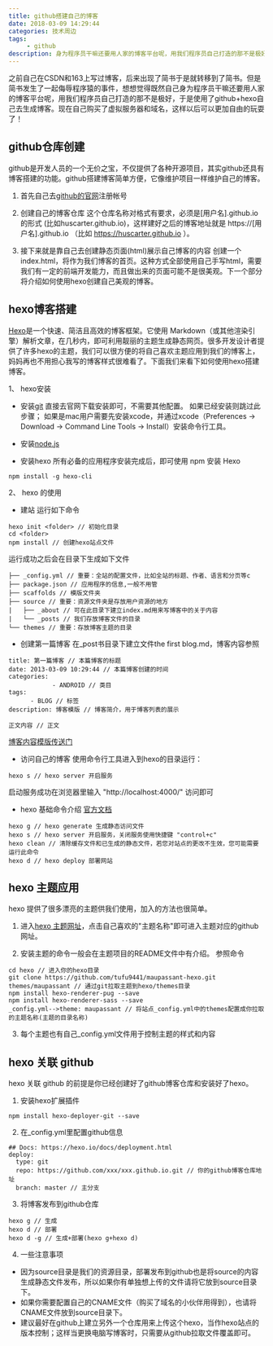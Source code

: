 ```yaml
---
title: github搭建自己的博客
date: 2018-03-09 14:29:44
categories: 技术周边
tags:
     - github
description: 身为程序员干嘛还要用人家的博客平台呢，用我们程序员自己打造的那不是极好
---
```


之前自己在CSDN和163上写过博客，后来出现了简书于是就转移到了简书。但是简书发生了一起侮辱程序猿的事件，想想觉得既然自己身为程序员干嘛还要用人家的博客平台呢，用我们程序员自己打造的那不是极好，于是使用了github+hexo自己去生成博客。现在自己购买了虚拟服务器和域名，这样以后可以更加自由的玩耍了！

## github仓库创建
github是开发人员的一个无价之宝，不仅提供了各种开源项目，其实github还具有博客搭建的功能。github搭建博客简单方便，它像维护项目一样维护自己的博客。

1. 首先自己去[github的官网](https://www.github.com)注册帐号

2. 创建自己的博客仓库
这个仓库名称对格式有要求，必须是[用户名].github.io的形式 (比如huscarter.github.io)，这样建好之后的博客地址就是 https://[用户名].github.io （比如 https://huscarter.github.io ）。

3. 接下来就是靠自己去创建静态页面(html)展示自己博客的内容
创建一个index.html，将作为我们博客的首页。这种方式全部使用自己手写html，需要我们有一定的前端开发能力，而且做出来的页面可能不是很美观。下一个部分将介绍如何使用hexo创建自己美观的博客。

## hexo博客搭建
[Hexo](https://hexo.io/)是一个快速、简洁且高效的博客框架。它使用 Markdown（或其他渲染引擎）解析文章，在几秒内，即可利用靓丽的主题生成静态网页。很多开发设计者提供了许多hexo的主题，我们可以很方便的将自己喜欢主题应用到我们的博客上，妈妈再也不用担心我写的博客样式很难看了。下面我们来看下如何使用hexo搭建博客。

1、 hexo安装

- 安装[git](https://git-scm.com/)
直接去官网下载安装即可，不需要其他配置。
如果已经安装则跳过此步骤；
如果是mac用户需要先安装xcode，并通过xcode（Preferences -> Download -> Command Line Tools -> Install）安装命令行工具。

- 安装[node.js](https://nodejs.org/en/)

- 安装hexo
所有必备的应用程序安装完成后，即可使用 npm 安装 Hexo
```
npm install -g hexo-cli
```

2、 hexo 的使用

- 建站
运行如下命令
```
hexo init <folder> // 初始化目录
cd <folder>
npm install // 创建hexo站点文件
```
运行成功之后会在目录下生成如下文件
```
├── _config.yml // 重要：全站的配置文件，比如全站的标题、作者、语言和分页等c 
├── package.json // 应用程序的信息,一般不用管
├── scaffolds // 模版文件夹
├── source // 重要：资源文件夹是存放用户资源的地方
|   ├── _about // 可在此目录下建立index.md用来写博客中的关于内容
|   └── _posts // 我们存放博客文件的目录
└── themes // 重要：存放博客主题的目录
```

- 创建第一篇博客
在_post书目录下建立文件the first blog.md，博客内容参照
```
title: 第一篇博客 // 本篇博客的标题
date: 2013-03-09 10:29:44 // 本篇博客创建的时间
categories: 
            - ANDROID // 类目
tags: 
      - BLOG // 标签
description: 博客模版 // 博客简介，用于博客列表的展示

正文内容 // 正文
```
[博客内容模版传送门](../template)

- 访问自己的博客
使用命令行工具进入到hexo的目录运行：
```
hexo s // hexo server 开启服务
```
启动服务成功在浏览器里输入 "http://localhost:4000/" 访问即可

- hexo 基础命令介绍 [官方文档](https://hexo.io/zh-cn/docs/commands.html)
```
hexo g // hexo generate 生成静态访问文件
hexo s // hexo server 开启服务，关闭服务使用快捷键 "control+c"
hexo clean // 清除缓存文件和已生成的静态文件，若您对站点的更改不生效，您可能需要运行此命令
hexo d // hexo deploy 部署网站
```

## hexo 主题应用
hexo 提供了很多漂亮的主题供我们使用，加入的方法也很简单。

1. 进入[hexo 主题网址](https://hexo.io/themes/)，点击自己喜欢的"主题名称"即可进入主题对应的github网址。

2. 安装主题的命令一般会在主题项目的README文件中有介绍。
参照命令
```
cd hexo // 进入你的hexo目录
git clone https://github.com/tufu9441/maupassant-hexo.git themes/maupassant // 通过git拉取主题到hexo/themes目录
npm install hexo-renderer-pug --save
npm install hexo-renderer-sass --save
_config.yml-->theme: maupassant // 将站点_config.yml中的themes配置成你拉取的主题名称(主题的目录名称)
```

3. 每个主题也有自己_config.yml文件用于控制主题的样式和内容

## hexo 关联 github
hexo 关联 github 的前提是你已经创建好了github博客仓库和安装好了hexo。

1. 安装hexo扩展插件
```
npm install hexo-deployer-git --save
```

2. 在_config.yml里配置github信息
```
## Docs: https://hexo.io/docs/deployment.html
deploy:
  type: git
  repo: https://github.com/xxx/xxx.github.io.git // 你的github博客仓库地址
  branch: master // 主分支
```

3. 将博客发布到github仓库
```
hexo g // 生成
hexo d // 部署
hexo d -g // 生成+部署(hexo g+hexo d)
```

4. 一些注意事项
- 因为source目录是我们的资源目录，部署发布到github也是将source的内容生成静态文件发布，所以如果你有单独想上传的文件请将它放到source目录下。
- 如果你需要配置自己的CNAME文件（购买了域名的小伙伴用得到），也请将CNAME文件放到source目录下。
- 建议最好在github上建立另外一个仓库用来上传这个hexo，当作hexo站点的版本控制；这样当更换电脑写博客时，只需要从github拉取文件覆盖即可。
